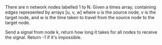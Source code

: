 There are n network nodes labelled 1 to N.
Given a times array, containing edges represented by arrays [u, v, w] where u is the source node, v is the target node,
and w is the time taken to travel from the source node to the target node.

Send a signal from node k, return how long it takes for all nodes to receive the signal. Return -1 if it's impossible.